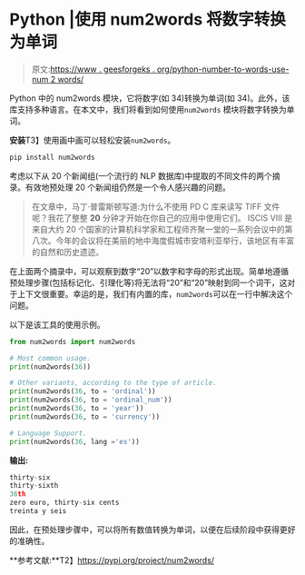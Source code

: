 # Python |使用 num2words 将数字转换为单词

> 原文:[https://www . geesforgeks . org/python-number-to-words-use-num 2 words/](https://www.geeksforgeeks.org/python-number-to-words-using-num2words/)

Python 中的 num2words 模块，它将数字(如 34)转换为单词(如 34)。此外，该库支持多种语言。在本文中，我们将看到如何使用`num2words` 模块将数字转换为单词。

**安装**T3】使用画中画可以轻松安装`num2words`。

```py
pip install num2words

```

考虑以下从 20 个新闻组(一个流行的 NLP 数据库)中提取的不同文件的两个摘录。有效地预处理 20 个新闻组仍然是一个令人感兴趣的问题。

> 在文章中，马丁·普雷斯顿写道:为什么不使用 PD C 库来读写 TIFF 文件呢？我花了整整 **20** 分钟才开始在你自己的应用中使用它们。
> ISCIS VIII 是来自大约 20 个国家的计算机科学家和工程师齐聚一堂的一系列会议中的第八次。今年的会议将在美丽的地中海度假城市安塔利亚举行，该地区有丰富的自然和历史遗迹。

在上面两个摘录中，可以观察到数字“20”以数字和字母的形式出现。简单地遵循预处理步骤(包括标记化、引理化等)将无法将“20”和“20”映射到同一个词干，这对于上下文很重要。幸运的是，我们有内置的库，`num2words`可以在一行中解决这个问题。

以下是该工具的使用示例。

```py
from num2words import num2words

# Most common usage.
print(num2words(36))

# Other variants, according to the type of article.
print(num2words(36, to = 'ordinal'))
print(num2words(36, to = 'ordinal_num'))
print(num2words(36, to = 'year'))
print(num2words(36, to = 'currency'))

# Language Support.
print(num2words(36, lang ='es'))
```

**输出:**

```py
thirty-six
thirty-sixth
36th
zero euro, thirty-six cents
treinta y seis

```

因此，在预处理步骤中，可以将所有数值转换为单词，以便在后续阶段中获得更好的准确性。

**参考文献:**T2】https://pypi.org/project/num2words/
